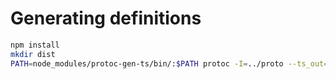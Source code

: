 # Generating definitions
```bash
npm install
mkdir dist
PATH=node_modules/protoc-gen-ts/bin/:$PATH protoc -I=../proto --ts_out=dist cacheclient.proto controlclient.proto cachepubsub.proto
```
